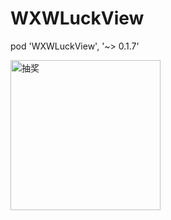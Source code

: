 # WXWLuckView

pod 'WXWLuckView', '~> 0.1.7'

<img src="https://github.com/wangxuewen/WXWLuckView/blob/master/WXWLuckView/Resource/%E6%8A%BD%E5%A5%96.gif" width="240" alt="抽奖">

